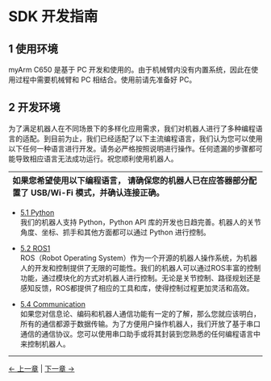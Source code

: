 # SDK 开发指南

## 1 使用环境

myArm C650 是基于 PC 开发和使用的。由于机械臂内没有内置系统，因此在使用过程中需要机械臂和 PC 相结合。使用前请先准备好 PC。

## 2 开发环境

为了满足机器人在不同场景下的多样化应用需求，我们对机器人进行了多种编程语言的适配。到目前为止，我们已经适配了以下主流编程语言，我们认为您可以使用以下任何一种语言进行开发。请务必严格按照说明进行操作。任何遗漏的步骤都可能导致相应语言无法成功运行。祝您顺利使用机器人。

| **如果您希望使用以下编程语言， 请确保您的机器人已在应答器部分配置了 USB/Wi-Fi 模式，并确认连接正确。** |
| :-------------------------------------------------------------------------------------------------------------|

- [5.1 Python](./5.1-BasedOnPythonDevelopmentAndUse/1_download.md)<br>
  我们的机器人支持 Python，Python API 库的开发也日趋完善。机器人的关节角度、坐标、抓手和其他方面都可以通过 Python 进行控制。<br>

- [5.2 ROS1](./5.2-DevelopmentAndUseBasedOnROS1/1_download.md)<br>ROS（Robot Operating System）作为一个开源的机器人操作系统，为机器人的开发和控制提供了无限的可能性。我们的机器人可以通过ROS丰富的控制功能，通过模块化的方式对机器人进行控制。无论是关节控制、路径规划还是感知反馈，ROS都提供了相应的工具和库，使得控制过程更加灵活和高效。</br>


- [5.4 Communication](./5.4-DevelopmentBasedOnCommunicationProtocolPackage//5.4.1-CommunicationDoc.md)<br>
  如果您对信息论、编码和机器人通信功能有一定的了解，那么您就应该明白，所有的通信都源于数据传输。为了方便用户操作机器人，我们开放了基于串口通信的通信协议。您可以使用串口助手或将其封装到您熟悉的任何编程语言中来控制机器人。

---

[← 上一章](../5-BasicFunctions/5.1-Minirobot/README.md) | [下一章 →](../7-SuccessfulCases/7-SuccessfulCases.md)